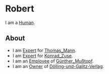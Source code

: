 # Robert

I am a [Human](40000001.md).

## About

- I am [Expert](12000000.md) for [Thomas_Mann](70000117.md).
- I am [Expert](12000000.md) for [Konrad_Zuse](70000045.md).
- I am an [Employee](270000032.md) of [Günther_Mußtopf](70000097.md).
- I am an [Owner](670045.md) of [Dölling-und-Galitz-Verlag](240000047.md).

